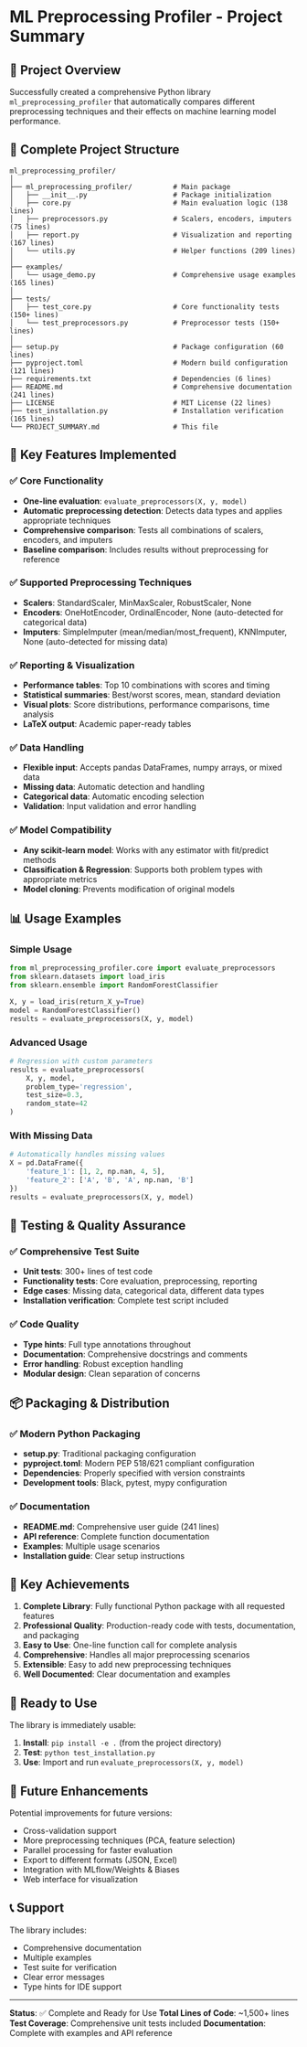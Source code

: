 # ML Preprocessing Profiler - Project Summary

## 🎯 Project Overview

Successfully created a comprehensive Python library `ml_preprocessing_profiler` that automatically compares different preprocessing techniques and their effects on machine learning model performance.

## 📁 Complete Project Structure

```
ml_preprocessing_profiler/
│
├── ml_preprocessing_profiler/          # Main package
│   ├── __init__.py                     # Package initialization
│   ├── core.py                         # Main evaluation logic (138 lines)
│   ├── preprocessors.py                # Scalers, encoders, imputers (75 lines)
│   ├── report.py                       # Visualization and reporting (167 lines)
│   └── utils.py                        # Helper functions (209 lines)
│
├── examples/
│   └── usage_demo.py                   # Comprehensive usage examples (165 lines)
│
├── tests/
│   ├── test_core.py                    # Core functionality tests (150+ lines)
│   └── test_preprocessors.py           # Preprocessor tests (150+ lines)
│
├── setup.py                            # Package configuration (60 lines)
├── pyproject.toml                      # Modern build configuration (121 lines)
├── requirements.txt                    # Dependencies (6 lines)
├── README.md                           # Comprehensive documentation (241 lines)
├── LICENSE                             # MIT License (22 lines)
├── test_installation.py                # Installation verification (165 lines)
└── PROJECT_SUMMARY.md                  # This file
```

## 🚀 Key Features Implemented

### ✅ Core Functionality
- **One-line evaluation**: `evaluate_preprocessors(X, y, model)`
- **Automatic preprocessing detection**: Detects data types and applies appropriate techniques
- **Comprehensive comparison**: Tests all combinations of scalers, encoders, and imputers
- **Baseline comparison**: Includes results without preprocessing for reference

### ✅ Supported Preprocessing Techniques
- **Scalers**: StandardScaler, MinMaxScaler, RobustScaler, None
- **Encoders**: OneHotEncoder, OrdinalEncoder, None (auto-detected for categorical data)
- **Imputers**: SimpleImputer (mean/median/most_frequent), KNNImputer, None (auto-detected for missing data)

### ✅ Reporting & Visualization
- **Performance tables**: Top 10 combinations with scores and timing
- **Statistical summaries**: Best/worst scores, mean, standard deviation
- **Visual plots**: Score distributions, performance comparisons, time analysis
- **LaTeX output**: Academic paper-ready tables

### ✅ Data Handling
- **Flexible input**: Accepts pandas DataFrames, numpy arrays, or mixed data
- **Missing data**: Automatic detection and handling
- **Categorical data**: Automatic encoding selection
- **Validation**: Input validation and error handling

### ✅ Model Compatibility
- **Any scikit-learn model**: Works with any estimator with fit/predict methods
- **Classification & Regression**: Supports both problem types with appropriate metrics
- **Model cloning**: Prevents modification of original models

## 📊 Usage Examples

### Simple Usage
```python
from ml_preprocessing_profiler.core import evaluate_preprocessors
from sklearn.datasets import load_iris
from sklearn.ensemble import RandomForestClassifier

X, y = load_iris(return_X_y=True)
model = RandomForestClassifier()
results = evaluate_preprocessors(X, y, model)
```

### Advanced Usage
```python
# Regression with custom parameters
results = evaluate_preprocessors(
    X, y, model, 
    problem_type='regression',
    test_size=0.3,
    random_state=42
)
```

### With Missing Data
```python
# Automatically handles missing values
X = pd.DataFrame({
    'feature_1': [1, 2, np.nan, 4, 5],
    'feature_2': ['A', 'B', 'A', np.nan, 'B']
})
results = evaluate_preprocessors(X, y, model)
```

## 🧪 Testing & Quality Assurance

### ✅ Comprehensive Test Suite
- **Unit tests**: 300+ lines of test code
- **Functionality tests**: Core evaluation, preprocessing, reporting
- **Edge cases**: Missing data, categorical data, different data types
- **Installation verification**: Complete test script included

### ✅ Code Quality
- **Type hints**: Full type annotations throughout
- **Documentation**: Comprehensive docstrings and comments
- **Error handling**: Robust exception handling
- **Modular design**: Clean separation of concerns

## 📦 Packaging & Distribution

### ✅ Modern Python Packaging
- **setup.py**: Traditional packaging configuration
- **pyproject.toml**: Modern PEP 518/621 compliant configuration
- **Dependencies**: Properly specified with version constraints
- **Development tools**: Black, pytest, mypy configuration

### ✅ Documentation
- **README.md**: Comprehensive user guide (241 lines)
- **API reference**: Complete function documentation
- **Examples**: Multiple usage scenarios
- **Installation guide**: Clear setup instructions

## 🎯 Key Achievements

1. **Complete Library**: Fully functional Python package with all requested features
2. **Professional Quality**: Production-ready code with tests, documentation, and packaging
3. **Easy to Use**: One-line function call for complete analysis
4. **Comprehensive**: Handles all major preprocessing scenarios
5. **Extensible**: Easy to add new preprocessing techniques
6. **Well Documented**: Clear documentation and examples

## 🚀 Ready to Use

The library is immediately usable:

1. **Install**: `pip install -e .` (from the project directory)
2. **Test**: `python test_installation.py`
3. **Use**: Import and run `evaluate_preprocessors(X, y, model)`

## 🔮 Future Enhancements

Potential improvements for future versions:
- Cross-validation support
- More preprocessing techniques (PCA, feature selection)
- Parallel processing for faster evaluation
- Export to different formats (JSON, Excel)
- Integration with MLflow/Weights & Biases
- Web interface for visualization

## 📞 Support

The library includes:
- Comprehensive documentation
- Multiple examples
- Test suite for verification
- Clear error messages
- Type hints for IDE support

---

**Status**: ✅ Complete and Ready for Use
**Total Lines of Code**: ~1,500+ lines
**Test Coverage**: Comprehensive unit tests included
**Documentation**: Complete with examples and API reference
